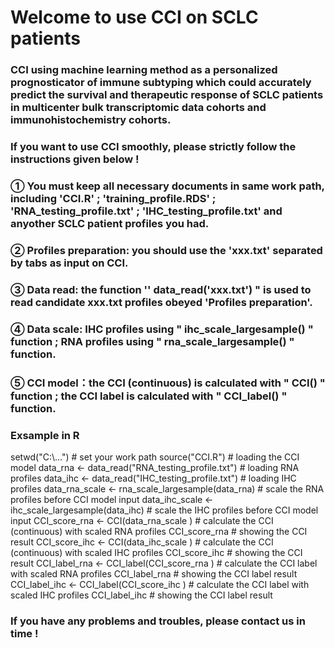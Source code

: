 #  Welcome to use CCI on SCLC patients

### CCI using machine learning method as a personalized prognosticator of immune subtyping which could accurately predict the survival and therapeutic response of SCLC patients in multicenter bulk transcriptomic data cohorts and immunohistochemistry cohorts. 

### If you want to use CCI smoothly, please strictly follow the instructions given below !

### ① You must keep all necessary documents in same work path, including 'CCI.R' ; 'training_profile.RDS' ; 'RNA_testing_profile.txt' ; 'IHC_testing_profile.txt' and anyother SCLC patient profiles you had.

### ② Profiles preparation: you should use the 'xxx.txt' separated by tabs as input on CCI.

### ③ Data read: the function '' data_read('xxx.txt') " is used to read candidate xxx.txt profiles obeyed 'Profiles preparation'.

### ④ Data scale: IHC profiles using " ihc_scale_largesample() " function ;  RNA profiles using " rna_scale_largesample() " function.

### ⑤ CCI model：the CCI (continuous) is calculated with " CCI() " function ; the CCI label is calculated with " CCI_label() " function.

### Exsample in R

setwd("C:\\...")   # set your work path
source("CCI.R")  # loading the CCI model
data_rna <- data_read("RNA_testing_profile.txt")  # loading RNA profiles
data_ihc <- data_read("IHC_testing_profile.txt")  # loading IHC profiles
data_rna_scale <-  rna_scale_largesample(data_rna)  # scale the RNA profiles before CCI model input
data_ihc_scale <-  ihc_scale_largesample(data_ihc)  # scale the IHC profiles before CCI model input
CCI_score_rna <- CCI(data_rna_scale )  # calculate the CCI (continuous) with scaled RNA profiles
CCI_score_rna   # showing the CCI result
CCI_score_ihc <- CCI(data_ihc_scale )  # calculate the CCI (continuous) with scaled IHC profiles
CCI_score_ihc   # showing the CCI result
CCI_label_rna <- CCI_label(CCI_score_rna )  # calculate the CCI label with scaled RNA profiles
CCI_label_rna  # showing the CCI label result
CCI_label_ihc <- CCI_label(CCI_score_ihc )  # calculate the CCI label with scaled IHC profiles
CCI_label_ihc  # showing the CCI label result


### If you have any problems and troubles, please contact us in time !









